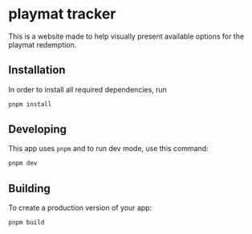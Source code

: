 # playmat tracker

This is a website made to help visually present available options for 
the playmat redemption.

## Installation

In order to install all required dependencies, run

```bash
pnpm install
```

## Developing

This app uses `pnpm` and to run dev mode, use this command:

```bash
pnpm dev
```

## Building

To create a production version of your app:

```bash
pnpm build
```